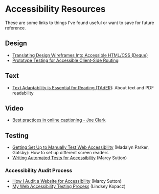 # Accessibility Resources

These are some links to things I've found useful or want to save for future reference.

## Design

* [Translating Design Wireframes Into Accessible HTML/CSS (Deque)](https://accessibility.deque.com/translating-design-wireframes-into-accessible-html-css)
* [Prototype Testing for Accessible Client-Side Routing](https://marcysutton.com/prototype-testing-accessible-clientside-routing/)

## Text

* [Text Adaptability is Essential for Reading (TAdER)](http://www.tader.info/): About text and PDF readability

## Video

* [Best practices in online captioning - Joe Clark](https://joeclark.org/access/captioning/bpoc/)

## Testing

* [Getting Set Up to Manually Test Web Accessibility](https://www.gatsbyjs.org/blog/2019-11-13-getting-set-up-to-manually-test-web-accessibility/) (Madalyn Parker, Gatsby): How to set up different screen readers
* [Writing Automated Tests for Accessibility](https://www.deque.com/blog/writing-automated-tests-accessibility/) (Marcy Sutton)

### Accessibility Audit Process
* [How I Audit a Website for Accessibility](https://marcysutton.com/how-i-audit-a-website-for-accessibility) (Marcy Sutton)
* [My Web Accessibility Testing Process](https://www.a11ywithlindsey.com/blog/web-accessibility-testing-process) (Lindsey Kopacz)
